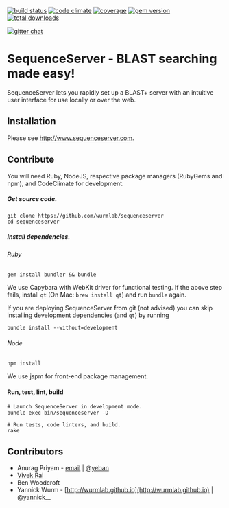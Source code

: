 [![build status](https://secure.travis-ci.org/wurmlab/sequenceserver.png?branch=1.0.x)](https://travis-ci.org/wurmlab/sequenceserver)
[![code climate](https://codeclimate.com/github/wurmlab/sequenceserver/badges/gpa.svg)](https://codeclimate.com/github/wurmlab/sequenceserver)
[![coverage](https://codeclimate.com/github/wurmlab/sequenceserver/badges/coverage.svg)](https://codeclimate.com/github/wurmlab/sequenceserver)
[![gem version](https://badge.fury.io/rb/sequenceserver.svg)](http://rubygems.org/gems/sequenceserver)
[![total downloads](http://ruby-gem-downloads-badge.herokuapp.com/sequenceserver?type=total&color=brightgreen)](http://rubygems.org/gems/sequenceserver)

[![gitter chat](https://badges.gitter.im/gitterHQ/gitter.png)](https://gitter.im/wurmlab/sequenceserver)

# SequenceServer - BLAST searching made easy!

SequenceServer lets you rapidly set up a BLAST+ server with an intuitive user
interface for use locally or over the web.

## Installation

Please see http://www.sequenceserver.com.

## Contribute

You will need Ruby, NodeJS, respective package managers (RubyGems and npm), and
CodeClimate for development.

##### Get source code.
```
git clone https://github.com/wurmlab/sequenceserver
cd sequenceserver
```

##### Install dependencies.
###### Ruby
```
gem install bundler && bundle
```

We use Capybara with WebKit driver for functional testing. If the above step
fails, install `qt` (On Mac: `brew install qt`) and run `bundle` again.

If you are deploying SequenceServer from git (not advised) you can skip
installing development dependencies (and `qt`) by running

    bundle install --without=development

###### Node
```
npm install
```

We use jspm for front-end package management.

#### Run, test, lint, build
```
# Launch SequenceServer in development mode.
bundle exec bin/sequenceserver -D

# Run tests, code linters, and build.
rake
```

## Contributors

* Anurag Priyam - [email](mailto:anurag08priyam@gmail.com) | [@yeban](//twitter.com/yeban)
* [Vivek Rai](http://vivekiitkgp.github.io/)
* Ben Woodcroft
* Yannick Wurm  - [http://wurmlab.github.io](http://wurmlab.github.io) |
  [@yannick__](//twitter.com/yannick__)
